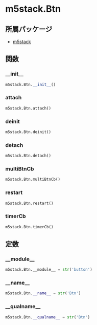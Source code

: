 # m5stack.Btn

## 所属パッケージ
- [m5stack](../../module/m5stack)

## 関数

### \_\_init\_\_
```python
m5stack.Btn.__init__()
```

### attach
```python
m5stack.Btn.attach()
```

### deinit
```python
m5stack.Btn.deinit()
```

### detach
```python
m5stack.Btn.detach()
```

### multiBtnCb
```python
m5stack.Btn.multiBtnCb()
```

### restart
```python
m5stack.Btn.restart()
```

### timerCb
```python
m5stack.Btn.timerCb()
```

## 定数

### \_\_module\_\_
```python
m5stack.Btn.__module__ = str('button')
```

### \_\_name\_\_
```python
m5stack.Btn.__name__ = str('Btn')
```

### \_\_qualname\_\_
```python
m5stack.Btn.__qualname__ = str('Btn')
```
